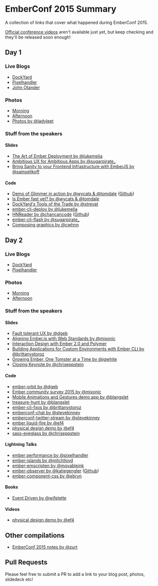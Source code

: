 # EmberConf 2015 Summary

A collection of links that cover what happened during EmberConf 2015.

[Official conference videos](http://confreaks.tv/events/emberconf2015) aren't available just yet, but keep checking and they'll be released soon enough!

## Day 1

### Live Blogs
- [DockYard](http://reefpoints.dockyard.com/2015/03/03/ember-conf.html)
- [Pixelhandler](http://pixelhandler.com/posts/emberconf-2015-day-1)
- [John Otander](http://johnotander.com/emberconf2015-notes/)

### Photos
- [Morning](http://viewer.cloudhdr.com/galleries/30fb94f4-c1d4-11e4-a2bc-4a1a5c3c150e/gallery-members)
- [Afternoon](http://viewer.cloudhdr.com/galleries/f6550716-c1f3-11e4-8182-4a1a5c3c150e/gallery-members)
- [Photos by @ladyleet](https://www.dropbox.com/sh/x73xg5jffuvyosm/AADDWXcLZSdfOsxA266jZFXua?dl=0)

### Stuff from the speakers

#### Slides
- [The Art of Ember Deployment by @lukemelia](https://speakerdeck.com/lukemelia/the-art-of-ember-app-deployment)
- [Ambitious UX for Ambitious Apps by @sugarpirate_](https://speakerdeck.com/poteto/emberconf-2015-ambitious-ux-for-ambitious-apps)
- [Bring Sanity to your Frontend Infrastructure with EmberJS by @samselikoff](http://www.slideshare.net/samselikoff/frontend-infrastructure)

#### Code
- [Demo of Glimmer in action by @wycats & @tomdale](https://dbmonster.firebaseapp.com/) ([Github](https://github.com/emberjs/ember.js/pull/10501))
- [Is Ember fast yet? by @wycats & @tomdale](https://is-ember-fast-yet.firebaseapp.com/)
- [DockYard's Tools of the Trade by @strevat](http://toolsofthetrade.dockyard.com/)
- [ember-cli-deploy by @lukemelia](https://github.com/ember-cli/ember-cli-deploy)
- [HNReader by @chancancode](http://chancancode.github.io/hn-reader) ([Github](https://github.com/chancancode/hn-reader))
- [ember-cli-flash by @sugarpirate_](https://github.com/poteto/ember-cli-flash)
- [Composing graphics by @cwhnn](https://github.com/chnn/composing-graphics)

## Day 2

### Live Blogs
- [DockYard](http://reefpoints.dockyard.com/2015/03/04/ember-conf.html)
- [Pixelhandler](http://pixelhandler.com/posts/emberconf-2015-day-2)

### Photos
- [Morning](http://viewer.cloudhdr.com/galleries/d4871a76-c297-11e4-8ed8-42a038609133/gallery-members)
- [Afternoon](http://viewer.cloudhdr.com/galleries/e10f78c4-c2bf-11e4-b10d-42a038609133/gallery-members)

### Stuff from the speakers

#### Slides
- [Fault tolerant UX by @dgeb](https://speakerdeck.com/dgeb/fault-tolerant-ux)
- [Aligning Ember.js with Web Standards by @mixonic](http://madhatted.com/2015/3/6/aligning-ember-js-with-web-standards-emberconf-2015)
- [Interaction Design with Ember 2.0 and Polymer](https://speakerdeck.com/blangslet/interaction-design-with-ember-2-dot-0-and-polymer)
- [Building Applications for Custom Environments with Ember CLI by @brittanystoroz](http://brittanystoroz.github.io/presentations/embercli-fxos/)
- [Growing Ember, One Tomster at a Time by @jgwhite](https://speakerdeck.com/jgwhite/growing-ember-one-tomster-at-a-time)
- [Closing Keynote by @chriseppstein](http://www.slideshare.net/chriseppstein/ember-closing-keynote)

#### Code
- [ember-orbit by @dgeb](https://github.com/orbitjs/ember-orbit)
- [Ember community survey 2015 by @mixonic](http://www.201-created.com/ember-community-survey-2015)
- [Mobile Animations and Gestures demo app by @blangslet](https://github.com/blangslet/ember.js-mobile-animations-gestures)
- [treasure-hunt by @blangslet](https://github.com/blangslet/treasure-hunt)
- [ember-cli-fxos by @brittanystoroz](https://github.com/mozilla/ember-cli-fxos)
- [emberconf-chat by @stevekinney](https://github.com/stevekinney/emberconf-chat)
- [emberconf-twitter-stream by @stevekinney](https://github.com/stevekinney/emberconf-twitter-stream)
- [ember liquid-fire by @ef4](https://github.com/ef4/liquid-fire)
- [physical design demo by @ef4](https://github.com/ef4/physical-design-demo)
- [sass-eyeglass by @chriseppstein](https://github.com/sass-eyeglass/eyeglass)

#### Lightning Talks
- [ember performance by @pixelhandler](https://github.com/pixelhandler/ember-slide-deck)
- [ember-islands by @mitchlloyd](https://github.com/mitchlloyd/ember-islands)
- [ember-emscripten by @movableink](https://github.com/movableink/ember-cli-emscripten)
- [ember-observer by @katiegengler](http://emberobserver.com/) ([Github](https://github.com/emberobserver/client))
- [ember-component-css by @ebryn](https://github.com/ebryn/ember-component-css)

#### Books
- [Event Driven by @wifelette](https://leanpub.com/eventdriven/)

#### Videos
- [physical design demo by @ef4](https://www.youtube.com/watch?v=WZmZYLQ96r4)

## Other compilations
- [EmberConf 2015 notes by @zurt](https://github.com/zurt/notes/blob/master/EmberConf-2015.markdown)

## Pull Requests
Please feel free to submit a PR to add a link to your blog post, photos, slidedeck etc!
